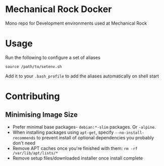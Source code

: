 # Mechanical Rock Docker

Mono repo for Development environments used at Mechanical Rock

# Usage

Run the following to configure a set of aliases

```
source /path/to/setenv.sh
```

Add it to your `.bash_profile` to add the aliases automatically on shell start

# Contributing

## Minimising Image Size

* Prefer minimal base packages- `debian:*-slim` packages.  Or `-alpine`.
* When installing packages using `apt-get`, specify `--no-install-recommends` to prevent install of optional dependencies you probably don't need
* Remove APT caches once you're finished with them: `rm -rf /var/lib/apt/lists/*`
* Remove setup files/downloaded installer once install complete